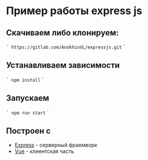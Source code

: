 # Пример работы express js
## Скачиваем либо клонируем:
`` `
https://gitlab.com/AnokhinVL/expressjs.git
`` `

## Устанавливаем зависимости
`` `
npm install
`` `

## Запускаем
`` `
npm run start
`` `

## Построен с 
* [Express](https://expressjs.com/ru/) - серверный фраемворк
* [Vue](https://vuejs.org/) - клиентская часть